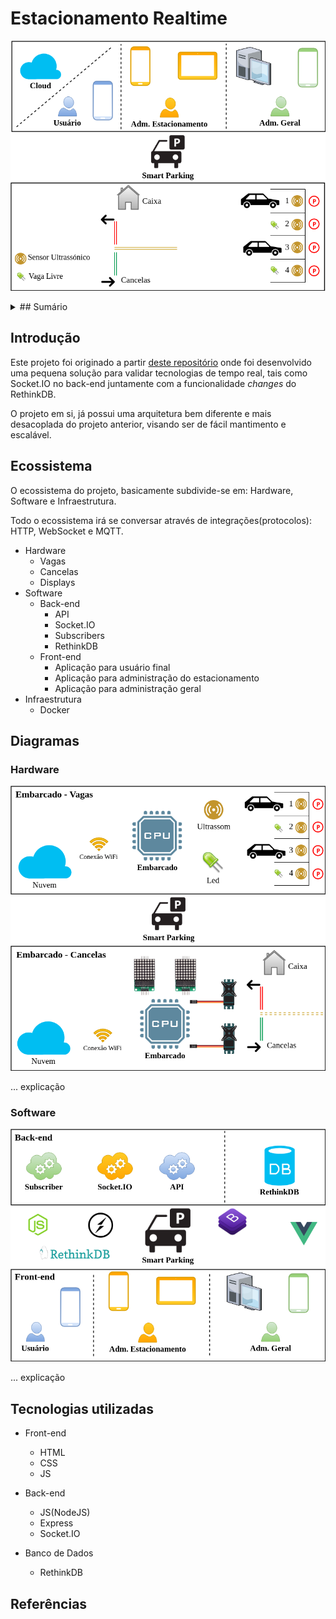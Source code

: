 # Estacionamento Realtime

![img](https://raw.githubusercontent.com/douglaszuqueto/estacionamento/master/.github/diagrama.png)

<details>
<summary>## Sumário</summary>
* [Introdução](#introdução)
* [Ecossistema](#ecossistema)
* [Diagramas](#diagramas)
  * [Hardware](#hardware)
  * [Software](#software)
* [Tecnologias utilizadas](#tecnologias-utilizadas)
* [Referências](#referências)
</details>

## Introdução

Este projeto foi originado a partir [deste repositório](https://github.com/douglaszuqueto/estacionamento-realtime) onde foi desenvolvido uma pequena
solução para validar tecnologias de tempo real, tais como Socket.IO no back-end juntamente com a funcionalidade *changes* do RethinkDB.

O projeto em si, já possui uma arquitetura bem diferente e mais desacoplada do projeto anterior, visando ser de fácil mantimento e escalável.

## Ecossistema

O ecossistema do projeto, basicamente subdivide-se em: Hardware, Software e Infraestrutura.

Todo o ecossistema irá se conversar através de integrações(protocolos): HTTP, WebSocket e MQTT.

* Hardware
  * Vagas
  * Cancelas
  * Displays
* Software
  * Back-end
    * API
    * Socket.IO
    * Subscribers
    * RethinkDB
  * Front-end
    * Aplicação para usuário final
    * Aplicação para administração do estacionamento
    * Aplicação para administração geral
* Infraestrutura
  * Docker

## Diagramas

### Hardware
![img](https://raw.githubusercontent.com/douglaszuqueto/estacionamento/master/.github/diagrama-hardware.png)

... explicação


### Software
![img](https://raw.githubusercontent.com/douglaszuqueto/estacionamento/master/.github/diagrama-software.png)

... explicação


## Tecnologias utilizadas

* Front-end
  * HTML
  * CSS
  * JS
* Back-end
  * JS(NodeJS)
  * Express
  * Socket.IO

* Banco de Dados
  * RethinkDB

## Referências
